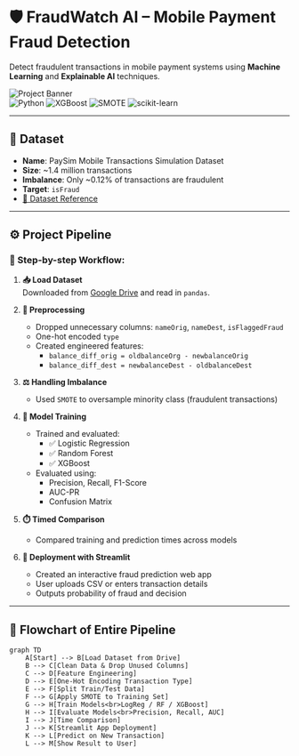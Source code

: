 # 🛡️ FraudWatch AI – Mobile Payment Fraud Detection

Detect fraudulent transactions in mobile payment systems using **Machine Learning** and **Explainable AI** techniques.

![Project Banner](https://img.shields.io/badge/FraudWatch-AI-blue.svg)  
![Python](https://img.shields.io/badge/Python-3.11-green) ![XGBoost](https://img.shields.io/badge/XGBoost-optimized-orange) ![SMOTE](https://img.shields.io/badge/SMOTE-class_balance-lightgrey) ![scikit-learn](https://img.shields.io/badge/scikit--learn-ML_modeling-blue)

---

## 📂 Dataset

- **Name**: PaySim Mobile Transactions Simulation Dataset  
- **Size**: ~1.4 million transactions  
- **Imbalance**: Only ~0.12% of transactions are fraudulent  
- **Target**: `isFraud`  
- [📎 Dataset Reference](https://www.kaggle.com/datasets/ntnu-testimon/paysim1)

---

## ⚙️ Project Pipeline

### 📌 Step-by-step Workflow:

1. **📥 Load Dataset**  
   Downloaded from [Google Drive](https://drive.google.com/...) and read in `pandas`.

2. **🧼 Preprocessing**
   - Dropped unnecessary columns: `nameOrig`, `nameDest`, `isFlaggedFraud`
   - One-hot encoded `type`
   - Created engineered features:  
     - `balance_diff_orig = oldbalanceOrg - newbalanceOrig`  
     - `balance_diff_dest = newbalanceDest - oldbalanceDest`

3. **⚖️ Handling Imbalance**
   - Used `SMOTE` to oversample minority class (fraudulent transactions)

4. **🧠 Model Training**
   - Trained and evaluated:
     - ✅ Logistic Regression
     - ✅ Random Forest
     - ✅ XGBoost
   - Evaluated using:
     - Precision, Recall, F1-Score
     - AUC-PR
     - Confusion Matrix

5. **⏱️ Timed Comparison**
   - Compared training and prediction times across models

6. **🚀 Deployment with Streamlit**
   - Created an interactive fraud prediction web app  
   - User uploads CSV or enters transaction details  
   - Outputs probability of fraud and decision

---

## 🔁 Flowchart of Entire Pipeline

```mermaid
graph TD
    A[Start] --> B[Load Dataset from Drive]
    B --> C[Clean Data & Drop Unused Columns]
    C --> D[Feature Engineering]
    D --> E[One-Hot Encoding Transaction Type]
    E --> F[Split Train/Test Data]
    F --> G[Apply SMOTE to Training Set]
    G --> H[Train Models<br>LogReg / RF / XGBoost]
    H --> I[Evaluate Models<br>Precision, Recall, AUC]
    I --> J[Time Comparison]
    J --> K[Streamlit App Deployment]
    K --> L[Predict on New Transaction]
    L --> M[Show Result to User]
